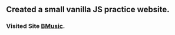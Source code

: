 ## Created a small **vanilla JS** practice website.

### Visited Site **[BMusic](2laart.github.io/promosite-BMusic/)**.
